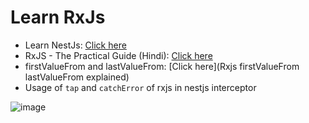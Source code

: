 # Learn RxJs

- Learn NestJs: [Click here](./learn-nestjs.md)
- RxJS - The Practical Guide (Hindi): [Click here](https://www.youtube.com/playlist?list=PLqLR2H326bY6FofFwSTNq7nyrL_Y6fZAM)
- firstValueFrom and lastValueFrom: [Click here](Rxjs firstValueFrom lastValueFrom explained)
- Usage of `tap` and `catchError` of rxjs in nestjs interceptor

![image](https://user-images.githubusercontent.com/31458531/214397713-e5242099-5e35-4492-8cb5-91eaf77da6d3.png)

